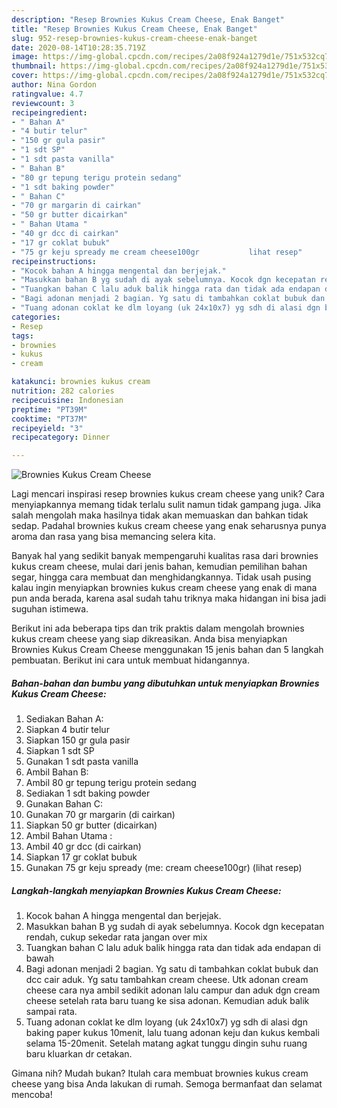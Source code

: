 ```yaml
---
description: "Resep Brownies Kukus Cream Cheese, Enak Banget"
title: "Resep Brownies Kukus Cream Cheese, Enak Banget"
slug: 952-resep-brownies-kukus-cream-cheese-enak-banget
date: 2020-08-14T10:28:35.719Z
image: https://img-global.cpcdn.com/recipes/2a08f924a1279d1e/751x532cq70/brownies-kukus-cream-cheese-foto-resep-utama.jpg
thumbnail: https://img-global.cpcdn.com/recipes/2a08f924a1279d1e/751x532cq70/brownies-kukus-cream-cheese-foto-resep-utama.jpg
cover: https://img-global.cpcdn.com/recipes/2a08f924a1279d1e/751x532cq70/brownies-kukus-cream-cheese-foto-resep-utama.jpg
author: Nina Gordon
ratingvalue: 4.7
reviewcount: 3
recipeingredient:
- " Bahan A"
- "4 butir telur"
- "150 gr gula pasir"
- "1 sdt SP"
- "1 sdt pasta vanilla"
- " Bahan B"
- "80 gr tepung terigu protein sedang"
- "1 sdt baking powder"
- " Bahan C"
- "70 gr margarin di cairkan"
- "50 gr butter dicairkan"
- " Bahan Utama "
- "40 gr dcc di cairkan"
- "17 gr coklat bubuk"
- "75 gr keju spready me cream cheese100gr           lihat resep"
recipeinstructions:
- "Kocok bahan A hingga mengental dan berjejak."
- "Masukkan bahan B yg sudah di ayak sebelumnya. Kocok dgn kecepatan rendah, cukup sekedar rata jangan over mix"
- "Tuangkan bahan C lalu aduk balik hingga rata dan tidak ada endapan di bawah"
- "Bagi adonan menjadi 2 bagian. Yg satu di tambahkan coklat bubuk dan dcc cair aduk. Yg satu tambahkan cream cheese. Utk adonan cream cheese cara nya ambil sedikit adonan lalu campur dan aduk dgn cream cheese setelah rata baru tuang ke sisa adonan. Kemudian aduk balik sampai rata."
- "Tuang adonan coklat ke dlm loyang (uk 24x10x7) yg sdh di alasi dgn baking paper kukus 10menit, lalu tuang adonan keju dan kukus kembali selama 15-20menit. Setelah matang agkat tunggu dingin suhu ruang baru kluarkan dr cetakan."
categories:
- Resep
tags:
- brownies
- kukus
- cream

katakunci: brownies kukus cream 
nutrition: 282 calories
recipecuisine: Indonesian
preptime: "PT39M"
cooktime: "PT37M"
recipeyield: "3"
recipecategory: Dinner

---
```



![Brownies Kukus Cream Cheese](https://img-global.cpcdn.com/recipes/2a08f924a1279d1e/751x532cq70/brownies-kukus-cream-cheese-foto-resep-utama.jpg)

Lagi mencari inspirasi resep brownies kukus cream cheese yang unik? Cara menyiapkannya memang tidak terlalu sulit namun tidak gampang juga. Jika salah mengolah maka hasilnya tidak akan memuaskan dan bahkan tidak sedap. Padahal brownies kukus cream cheese yang enak seharusnya punya aroma dan rasa yang bisa memancing selera kita.

Banyak hal yang sedikit banyak mempengaruhi kualitas rasa dari brownies kukus cream cheese, mulai dari jenis bahan, kemudian pemilihan bahan segar, hingga cara membuat dan menghidangkannya. Tidak usah pusing kalau ingin menyiapkan brownies kukus cream cheese yang enak di mana pun anda berada, karena asal sudah tahu triknya maka hidangan ini bisa jadi suguhan istimewa.




Berikut ini ada beberapa tips dan trik praktis dalam mengolah brownies kukus cream cheese yang siap dikreasikan. Anda bisa menyiapkan Brownies Kukus Cream Cheese menggunakan 15 jenis bahan dan 5 langkah pembuatan. Berikut ini cara untuk membuat hidangannya.

<!--inarticleads1-->

##### Bahan-bahan dan bumbu yang dibutuhkan untuk menyiapkan Brownies Kukus Cream Cheese:

1. Sediakan  Bahan A:
1. Siapkan 4 butir telur
1. Siapkan 150 gr gula pasir
1. Siapkan 1 sdt SP
1. Gunakan 1 sdt pasta vanilla
1. Ambil  Bahan B:
1. Ambil 80 gr tepung terigu protein sedang
1. Sediakan 1 sdt baking powder
1. Gunakan  Bahan C:
1. Gunakan 70 gr margarin (di cairkan)
1. Siapkan 50 gr butter (dicairkan)
1. Ambil  Bahan Utama :
1. Ambil 40 gr dcc (di cairkan)
1. Siapkan 17 gr coklat bubuk
1. Gunakan 75 gr keju spready (me: cream cheese100gr)           (lihat resep)




<!--inarticleads2-->

##### Langkah-langkah menyiapkan Brownies Kukus Cream Cheese:

1. Kocok bahan A hingga mengental dan berjejak.
1. Masukkan bahan B yg sudah di ayak sebelumnya. Kocok dgn kecepatan rendah, cukup sekedar rata jangan over mix
1. Tuangkan bahan C lalu aduk balik hingga rata dan tidak ada endapan di bawah
1. Bagi adonan menjadi 2 bagian. Yg satu di tambahkan coklat bubuk dan dcc cair aduk. Yg satu tambahkan cream cheese. Utk adonan cream cheese cara nya ambil sedikit adonan lalu campur dan aduk dgn cream cheese setelah rata baru tuang ke sisa adonan. Kemudian aduk balik sampai rata.
1. Tuang adonan coklat ke dlm loyang (uk 24x10x7) yg sdh di alasi dgn baking paper kukus 10menit, lalu tuang adonan keju dan kukus kembali selama 15-20menit. Setelah matang agkat tunggu dingin suhu ruang baru kluarkan dr cetakan.




Gimana nih? Mudah bukan? Itulah cara membuat brownies kukus cream cheese yang bisa Anda lakukan di rumah. Semoga bermanfaat dan selamat mencoba!
